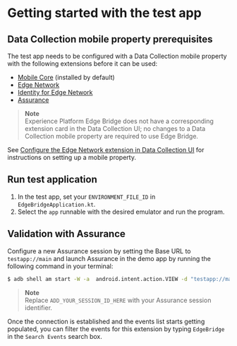 # Getting started with the test app

## Data Collection mobile property prerequisites

The test app needs to be configured with a Data Collection mobile property with the following extensions before it can be used:

* [Mobile Core](https://github.com/adobe/aepsdk-core-android) (installed by default)
* [Edge Network](https://github.com/adobe/aepsdk-edge-android)
* [Identity for Edge Network](https://github.com/adobe/aepsdk-edgeidentity-android)
* [Assurance](https://github.com/adobe/aepsdk-assurance-android)

> **Note**  
> Experience Platform Edge Bridge does not have a corresponding extension card in the Data Collection UI; no changes to a Data Collection mobile property are required to use Edge Bridge.

See [Configure the Edge Network extension in Data Collection UI](https://github.com/adobe/aepsdk-edge-android/blob/main/Documentation/getting-started.md) for instructions on setting up a mobile property.

## Run test application

1. In the test app, set your `ENVIRONMENT_FILE_ID` in `EdgeBridgeApplication.kt`.
2. Select the `app` runnable with the desired emulator and run the program.

## Validation with Assurance

Configure a new Assurance session by setting the Base URL to `testapp://main` and launch Assurance in the demo app by running the following command in your terminal:

```bash
$ adb shell am start -W -a  android.intent.action.VIEW -d "testapp://main?adb_validation_sessionid=ADD_YOUR_SESSION_ID_HERE" com.adobe.marketing.mobile.edge.bridge.testapp
```

> **Note**  
> Replace `ADD_YOUR_SESSION_ID_HERE` with your Assurance session identifier.

Once the connection is established and the events list starts getting populated, you can filter the events for this extension by typing `EdgeBridge` in the `Search Events` search box.